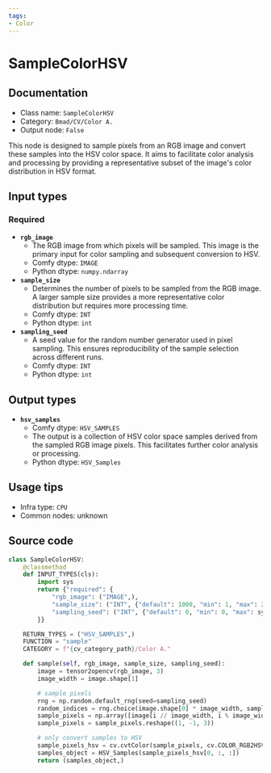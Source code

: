```yaml
---
tags:
- Color
---
```


# SampleColorHSV
## Documentation
- Class name: `SampleColorHSV`
- Category: `Bmad/CV/Color A.`
- Output node: `False`

This node is designed to sample pixels from an RGB image and convert these samples into the HSV color space. It aims to facilitate color analysis and processing by providing a representative subset of the image's color distribution in HSV format.
## Input types
### Required
- **`rgb_image`**
    - The RGB image from which pixels will be sampled. This image is the primary input for color sampling and subsequent conversion to HSV.
    - Comfy dtype: `IMAGE`
    - Python dtype: `numpy.ndarray`
- **`sample_size`**
    - Determines the number of pixels to be sampled from the RGB image. A larger sample size provides a more representative color distribution but requires more processing time.
    - Comfy dtype: `INT`
    - Python dtype: `int`
- **`sampling_seed`**
    - A seed value for the random number generator used in pixel sampling. This ensures reproducibility of the sample selection across different runs.
    - Comfy dtype: `INT`
    - Python dtype: `int`
## Output types
- **`hsv_samples`**
    - Comfy dtype: `HSV_SAMPLES`
    - The output is a collection of HSV color space samples derived from the sampled RGB image pixels. This facilitates further color analysis or processing.
    - Python dtype: `HSV_Samples`
## Usage tips
- Infra type: `CPU`
- Common nodes: unknown


## Source code
```python
class SampleColorHSV:
    @classmethod
    def INPUT_TYPES(cls):
        import sys
        return {"required": {
            "rgb_image": ("IMAGE",),
            "sample_size": ("INT", {"default": 1000, "min": 1, "max": 256 * 256, }),
            "sampling_seed": ("INT", {"default": 0, "min": 0, "max": sys.maxsize, "step": 1})
        }}

    RETURN_TYPES = ("HSV_SAMPLES",)
    FUNCTION = "sample"
    CATEGORY = f"{cv_category_path}/Color A."

    def sample(self, rgb_image, sample_size, sampling_seed):
        image = tensor2opencv(rgb_image, 3)
        image_width = image.shape[1]

        # sample pixels
        rng = np.random.default_rng(seed=sampling_seed)
        random_indices = rng.choice(image.shape[0] * image_width, sample_size, replace=False)
        sample_pixels = np.array([image[i // image_width, i % image_width] for i in random_indices])
        sample_pixels = sample_pixels.reshape((1, -1, 3))

        # only convert samples to HSV
        sample_pixels_hsv = cv.cvtColor(sample_pixels, cv.COLOR_RGB2HSV)
        samples_object = HSV_Samples(sample_pixels_hsv[0, :, :])
        return (samples_object,)

```
